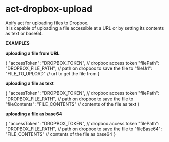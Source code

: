 # act-dropbox-upload

Apify act for uploading files to Dropbox.  
It is capable of uploading a file accessible at a URL or by setting its contents as text or base64.


**EXAMPLES**

__uploading a file from URL__

{
    "accessToken": "DROPBOX_TOKEN",       // dropbox access token
    "filePath": "DROPBOX_FILE_PATH",      // path on dropbox to save the file to
    "fileUrl": "FILE_TO_UPLOAD"           // url to get the file from
}

__uploading a file as text__

{
    "accessToken": "DROPBOX_TOKEN",       // dropbox access token
    "filePath": "DROPBOX_FILE_PATH",      // path on dropbox to save the file to
    "fileContents": "FILE_CONTENTS"       // contents of the file as text
}

__uploading a file as base64__

{
    "accessToken": "DROPBOX_TOKEN",       // dropbox access token
    "filePath": "DROPBOX_FILE_PATH",      // path on dropbox to save the file to
    "fileBase64": "FILE_CONTENTS"         // contents of the file as base64
}
